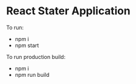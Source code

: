 # React Stater Application

To run:

- npm i
- npm start

To run production build:

- npm i 
- npm run build